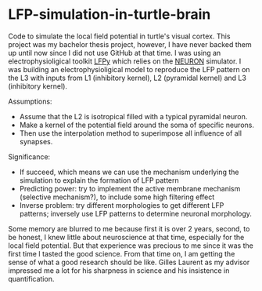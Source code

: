 # LFP-simulation-in-turtle-brain
Code to simulate the local field potential in turtle's visual cortex.
This project was my bachelor thesis project, however, I have never backed them up until now since I did not use GitHub at that time.
I was using an electrophysioligical toolkit [LFPy](https://github.com/LFPy/LFPy) which relies on the [NEURON](http://www.neuron.yale.edu/neuron/) simulator. 
I was building an electrophysioligical model to reproduce the LFP pattern on the L3 with inputs from L1 (inhibitory kernel), L2 (pyramidal kernel) and L3 (inhibitory kernel). 

Assumptions:
- Assume that the L2 is isotropical filled with a typical pyramidal neuron.
- Make a kernel of the potential field around the soma of specific neurons.
- Then use the interpolation method to superimpose all influence of all synapses.

Significance: 
- If succeed, which means we can use the mechanism underlying the simulation to explain the formation of LFP pattern
- Predicting power: try to implement the active membrane mechanism (selective mechanism?), to include some high filtering effect
- Inverse problem: try different morphologies to get different LFP patterns; inversely use LFP patterns to determine neuronal morphology.


Some memory are blurred to me because first it is over 2 years, second, to be honest, I knew little about neuroscience at that time, especially for the local field potential. But that experience was precious to me since it was the first time I tasted the good science. From that time on, I am getting the sense of what a good research should be like. Gilles Laurent as my advisor impressed me a lot for his sharpness in science and his insistence in quantification.
